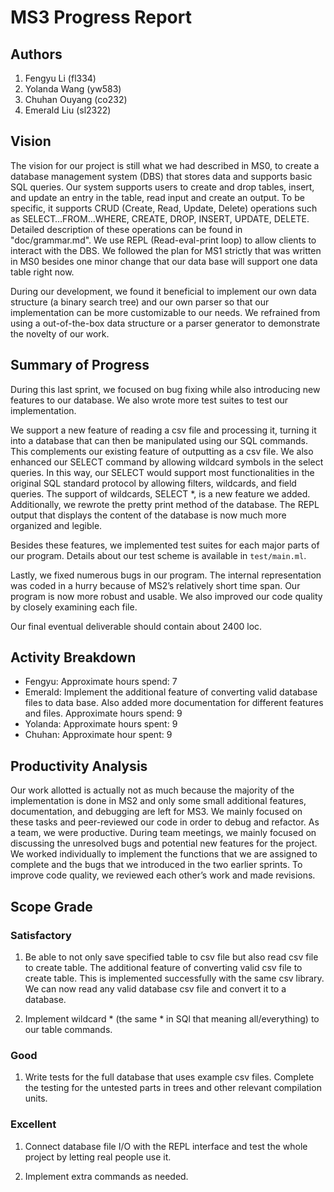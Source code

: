 # MS3 Progress Report

## Authors

1. Fengyu Li (fl334)
2. Yolanda Wang (yw583)
3. Chuhan Ouyang (co232)
4. Emerald Liu (sl2322)

## Vision

The vision for our project is still what we had described in MS0, to create a database management system (DBS) that stores data and supports basic SQL queries. Our system supports users to create and drop tables, insert, and update an entry in the table, read input and create an output. To be specific, it supports CRUD (Create, Read, Update, Delete) operations such as SELECT…FROM…WHERE, CREATE, DROP, INSERT, UPDATE, DELETE. Detailed description of these operations can be found in "doc/grammar.md". We use REPL (Read-eval-print loop) to allow clients to interact with the DBS. We followed the plan for MS1 strictly that was written in MS0 besides one minor change that our data base will support one data table right now.

During our development, we found it beneficial to implement our own data structure (a binary search tree) and our own parser so that our implementation can be more customizable to our needs. We refrained from using a out-of-the-box data structure or a parser generator to demonstrate the novelty of our work.


## Summary of Progress

During this last sprint, we focused on bug fixing while also introducing new features to our database. We also wrote more test suites to test our implementation.

We support a new feature of reading a csv file and processing it, turning it into a database that can then be manipulated using our SQL commands. This complements our existing feature of outputting as a csv file. We also enhanced our SELECT command by allowing wildcard symbols in the select queries. In this way, our SELECT would support most functionalities in the original SQL standard protocol by allowing filters, wildcards, and field queries. The support of wildcards, SELECT *, is a new feature we added. Additionally, we rewrote the pretty print method of the database. The REPL output that displays the content of the database is now much more organized and legible.

Besides these features, we implemented test suites for each major parts of our program. Details about our test scheme is available in `test/main.ml`.

Lastly, we fixed numerous bugs in our program. The internal representation was coded in a hurry because of MS2’s relatively short time span. Our program is now more robust and usable. We also improved our code quality by closely examining each file.

Our final eventual deliverable should contain about 2400 loc.

## Activity Breakdown

- Fengyu: Approximate hours spend: 7
- Emerald: Implement the additional feature of converting valid database files to data base. Also added more documentation for different features and files. Approximate hours spend: 9
- Yolanda: Approximate hours spent: 9
- Chuhan: Approximate hour spent: 9

## Productivity Analysis

Our work allotted is actually not as much because the majority of the implementation is done in MS2 and only some small additional features, documentation, and debugging are left for MS3. We mainly focused on these tasks and peer-reviewed our code in order to debug and refactor.
As a team, we were productive. During team meetings, we mainly focused on discussing the unresolved bugs and potential new features for the project. We worked individually to implement the functions that we are assigned to complete and the bugs that we introduced in the two earlier sprints. To improve code quality, we reviewed each other’s work and made revisions.

## Scope Grade

### Satisfactory

1. Be able to not only save specified table to csv file but also read csv file to create table. The additional feature of converting valid csv file to create table. This is implemented successfully with the same csv library. We can now read any valid database csv file and convert it to a database. 

2. Implement wildcard * (the same * in SQl that meaning all/everything) to our table commands.


### Good
1. Write tests for the full database that uses example csv files. Complete the testing for the untested parts in trees and other relevant compilation units.


### Excellent
1. Connect database file I/O with the REPL interface and test the whole project by letting real people use it.

2. Implement extra commands as needed. 
